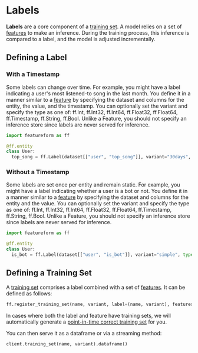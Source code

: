 # Labels

**Labels** are a core component of a [training set](training-set). A model relies on a set of [features](feature) to make an inference. During the training process, this inference is compared to a label, and the model is adjusted incrementally.

## Defining a Label

### With a Timestamp

Some labels can change over time. For example, you might have a label indicating a user's most listened-to song in the last month. You define it in a manner similar to a [feature](feature) by specifying the dataset and columns for the entity, the value, and the timestamp. You can optionally set the variant and specify the type as one of: ff.Int, ff.Int32, ff.Int64, ff.Float32, ff.Float64, ff.Timestamp, ff.String, ff.Bool. Unlike a Feature, you should not specify an inference store since labels are never served for inference.

```python
import featureform as ff

@ff.entity
class User:
  top_song = ff.Label(dataset[["user", "top_song"]], variant="30days", type=ff.String)
```

### Without a Timestamp

Some labels are set once per entity and remain static. For example, you might have a label indicating whether a user is a bot or not. You define it in a manner similar to a [feature](feature) by specifying the dataset and columns for the entity and the value. You can optionally set the variant and specify the type as one of: ff.Int, ff.Int32, ff.Int64, ff.Float32, ff.Float64, ff.Timestamp, ff.String, ff.Bool. Unlike a Feature, you should not specify an inference store since labels are never served for inference.

```python
import featureform as ff

@ff.entity
class User:
  is_bot = ff.Label(dataset[["user", "is_bot"]], variant="simple", type=ff.Bool)
```

## Defining a Training Set

A [training set](training-set) comprises a label combined with a set of [features](feature). It can be defined as follows:

```python
ff.register_training_set(name, variant, label=(name, variant), features=[(name, variant)])
```

In cases where both the label and feature have training sets, we will automatically generate a [point-in-time correct training set](../concepts/point-in-time-correctness-historical-features-timeseries-data) for you.

You can then serve it as a dataframe or via a streaming method:

```python
client.training_set(name, variant).dataframe()
```
